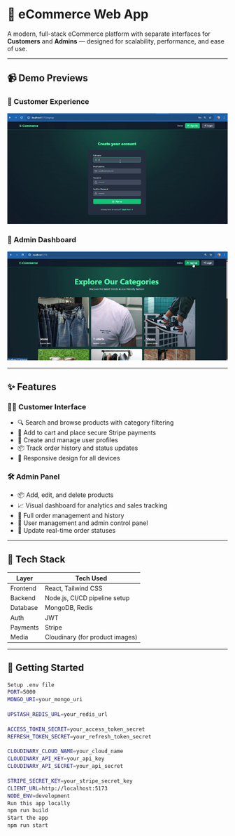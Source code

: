 # 🛒 eCommerce Web App

A modern, full-stack eCommerce platform with separate interfaces for **Customers** and **Admins** — designed for scalability, performance, and ease of use.

---

## 📹 Demo Previews

### 🎥 Customer Experience
![Customer Demo](https://raw.githubusercontent.com/arshamakhtar/FULL_STACK_ECOMMERCE_SITE/main/public/media/customer-demo.gif)

### 🎥 Admin Dashboard
![Admin Demo](https://raw.githubusercontent.com/arshamakhtar/FULL_STACK_ECOMMERCE_SITE/main/public/media/admin-demo.gif)

---

## ✨ Features

### 🧑‍💼 Customer Interface
- 🔍 Search and browse products with category filtering
- 🛒 Add to cart and place secure Stripe payments
- 👤 Create and manage user profiles
- 📦 Track order history and status updates
- 📱 Responsive design for all devices

### 🛠️ Admin Panel
- 📦 Add, edit, and delete products
- 📈 Visual dashboard for analytics and sales tracking
- 🧾 Full order management and history
- 👥 User management and admin control panel
- 🚚 Update real-time order statuses

---

## 🧪 Tech Stack

| Layer       | Tech Used                    |
|------------|------------------------------|
| Frontend   | React, Tailwind CSS          |
| Backend    | Node.js, CI/CD pipeline setup|
| Database   | MongoDB, Redis               |
| Auth       | JWT                          |
| Payments   | Stripe                       |
| Media      | Cloudinary (for product images)|

---

## 🚀 Getting Started

```bash
Setup .env file
PORT=5000
MONGO_URI=your_mongo_uri

UPSTASH_REDIS_URL=your_redis_url

ACCESS_TOKEN_SECRET=your_access_token_secret
REFRESH_TOKEN_SECRET=your_refresh_token_secret

CLOUDINARY_CLOUD_NAME=your_cloud_name
CLOUDINARY_API_KEY=your_api_key
CLOUDINARY_API_SECRET=your_api_secret

STRIPE_SECRET_KEY=your_stripe_secret_key
CLIENT_URL=http://localhost:5173
NODE_ENV=development
Run this app locally
npm run build
Start the app
npm run start
